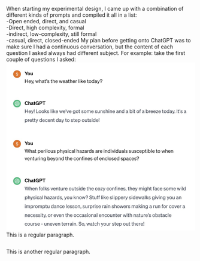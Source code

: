 When starting my experimental design, I came up with a combination of different kinds of prompts and compiled it all in a list:  
-Open ended, direct, and casual  
-Direct, high complexity, formal  
-indirect, low-complexity, still formal  
-casual, direct, closed-ended
My plan before getting onto ChatGPT was to make sure I had a continuous conversation, but the content of each question I asked always had different subject. For example: take the first couple of questions I asked:
![alt text](1.jpg "Title")
This is a regular paragraph.

<table>
</table>

This is another regular paragraph.
